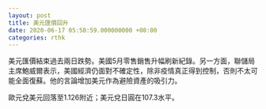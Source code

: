 ```yaml
---
layout: post
title: 美元匯價回升
date: 2020-06-17 05:50:59.000000000 +08:00
categories: rthk
---
```


美元匯價結束過去兩日跌勢。美國5月零售銷售升幅刷新紀錄。另一方面，聯儲局主席鮑威爾表示，美國經濟仍面對不確定性，除非疫情真正得到控制，否則不太可能全面復蘇。他的言論增加美元作為避險資產的吸引力。

歐元兌美元回落至1.126附近；美元兌日圓在107.3水平。
